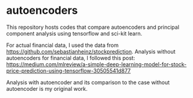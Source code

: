 # autoencoders
This repository hosts codes that compare autoencoders and principal component analysis using tensorflow and sci-kit learn. 

For actual financial data, I used the data from https://github.com/sebastianheinz/stockprediction. Analysis without autoencoders for financial data, I followed this post: https://medium.com/mlreview/a-simple-deep-learning-model-for-stock-price-prediction-using-tensorflow-30505541d877

Analysis with autoencoder and its comparison to the case without autoencoder is my original work. 
